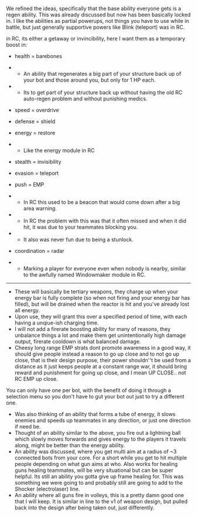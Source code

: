 We refined the ideas, specifically that the base ability everyone gets is a regen ability. This was already discussed but now has been basically locked in.
I like the abilities as partial powerups, not things you have to use while in battle, but just generally supportive powers like Blink (teleport) was in RC.

in RC, its either a getaway or invincibility, here I want them as a temporary boost in:
- health = barebones
- - An ability that regenerates a big part of your structure back up of your bot and those around you, but only for 1 HP each.
- - Its to get part of your structure back up without having the old RC auto-regen problem and without punishing medics.

- speed = overdrive

- defense = shield

- energy = restore
- - Like the energy module in RC

- stealth = invisibility

- evasion = teleport

- push = EMP
- - In RC this used to be a beacon that would come down after a big area warning.
- - In RC the problem with this was that it often missed and when it did hit, it was due to your teammates blocking you.
- - It also was never fun due to being a stunlock.

- coordination = radar
- - Marking a player for everyone even when nobody is nearby, similar to the awfully named Windowmaker module in RC.

-----
- These will basically be tertiary weapons, they charge up when your energy bar is fully complete (so when not firing and your energy bar has filled), but will be drained when the reactor is hit and you've already lost all energy.
- Upon use, they will grant this over a specified period of time, with each having a unqiue-ish charging time.
- I will not add a firerate boosting ability for many of reasons, they unbalance things a lot and make them get unintentionally high damage output, firerate cooldown is what balanced damage.
- Cheesy long range EMP strats dont promote awareness in a good way, it should give people instead a reason to go up close and to not go up close, that is their design purpose, their power shouldn''t be used from a distance as it just keeps people at a constant range war, it should bring reward and punishment for going up close, and I mean UP CLOSE.. not RC EMP up close.

You can only have one per bot, with the benefit of doing it through a selection menu so you don't have to gut your bot out just to try a different one.
- Was also thinking of an ability that forms a tube of energy, it slows enemies and speeds up teammates in any direction, or just one direction if need be.
- Thought of an ability similar to the above, you fire out a lightning ball which slowly moves forwards and gives energy to the players it travels along, might be better than the energy ability.
- An ability was discussed, where you get multi aim at a radius of ~3 connected bots from your core. For a short while you get to hit multiple people depending on what gun aims at who. Also works for healing guns healing teammates, will be very situational but can be super helpful. Its still an ability you gotta give up frame healing for. This was something we were going to and probably still are going to add to the Shocker (electrolaser) line.
- An ability where all guns fire in volleys, this is a pretty damn good one that I will keep. It is similar in line to the v1 of weapon design, but pulled back into the design after being taken out, just differently.